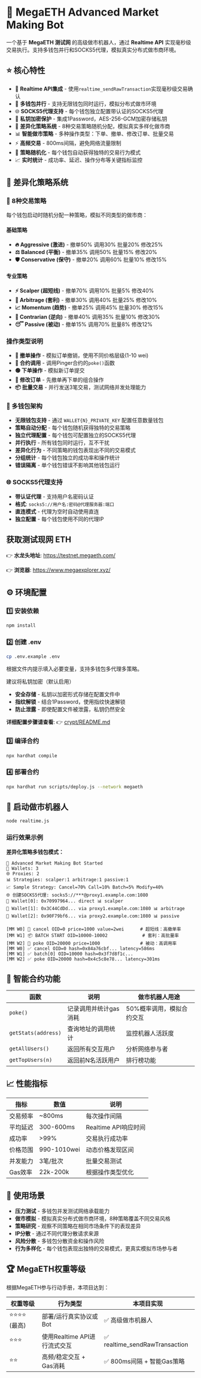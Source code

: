 # 🤖 MegaETH Advanced Market Making Bot

一个基于 **MegaETH 测试网** 的高级做市机器人，通过 **Realtime API** 实现毫秒级交易执行。支持多钱包并行和SOCKS5代理，模拟真实分布式做市商环境。

## ⭐ 核心特性

- 🚀 **Realtime API集成** - 使用`realtime_sendRawTransaction`实现毫秒级交易确认
- 👥 **多钱包并行** - 支持无限钱包同时运行，模拟分布式做市环境
- 🌐 **SOCKS5代理支持** - 每个钱包独立配置带认证的SOCKS5代理
- 🔐 **私钥加密保护** - 集成1Password，AES-256-GCM加密存储私钥
- 🎯 **差异化策略系统** - 8种交易策略随机分配，模拟真实多样化做市商
- 📊 **智能做市策略** - 多种操作类型：下单、撤单、修改订单、批量交易
- ⚡ **高频交易** - 800ms间隔，避免网络流量限制
- 🎲 **策略随机化** - 每个钱包自动获得独特的交易行为模式
- 📈 **实时统计** - 成功率、延迟、操作分布等关键指标监控

## 🎯 差异化策略系统

### 🎲 8种交易策略
每个钱包启动时随机分配一种策略，模拟不同类型的做市商：

#### 基础策略
- **🔥 Aggressive (激进)** - 撤单50% 调用30% 批量20% 修改25%
- **⚖️ Balanced (平衡)** - 撤单35% 调用50% 批量15% 修改20%  
- **🛡️ Conservative (保守)** - 撤单20% 调用60% 批量10% 修改15%

#### 专业策略
- **⚡ Scalper (超短线)** - 撤单70% 调用10% 批量5% 修改40%
- **🔄 Arbitrage (套利)** - 撤单30% 调用40% 批量25% 修改10%
- **📈 Momentum (趋势)** - 撤单25% 调用45% 批量30% 修改15%
- **🔀 Contrarian (逆向)** - 撤单40% 调用35% 批量10% 修改30%
- **😴 Passive (被动)** - 撤单15% 调用70% 批量8% 修改12%

### 操作类型说明
- **🔴 撤单操作** - 模拟订单撤销，使用不同价格层级(1-10 wei)
- **🔵 合约调用** - 调用Pinger合约的`poke()`函数
- **🟢 下单操作** - 模拟新订单提交
- **🔄 修改订单** - 先撤单再下单的组合操作
- **📦 批量交易** - 并行发送3笔交易，测试网络并发处理能力

### 👥 多钱包架构
- **无限钱包支持** - 通过 `WALLET{N}_PRIVATE_KEY` 配置任意数量钱包
- **策略自动分配** - 每个钱包随机获得独特的交易策略
- **独立代理配置** - 每个钱包可配置独立的SOCKS5代理
- **并行执行** - 所有钱包同时运行，互不干扰
- **差异化行为** - 不同策略的钱包表现出不同的交易模式
- **分组统计** - 每个钱包独立的成功率和操作统计
- **错误隔离** - 单个钱包错误不影响其他钱包运行

### 🌐 SOCKS5代理支持
- **带认证代理** - 支持用户名密码认证
- **格式**: `socks5://用户名:密码@代理服务器:端口`
- **直连模式** - 代理为空时自动使用直连
- **独立配置** - 每个钱包使用不同的代理IP

## 获取测试现网 ETH

👉 **水龙头地址**: https://testnet.megaeth.com/

👉 **浏览器**: https://www.megaexplorer.xyz/

## ⚙️ 环境配置

### 1️⃣ 安装依赖
```bash
npm install
```

### 2️⃣ 创建 .env
```bash
cp .env.example .env
```
根据文件内提示填入必要变量，支持多钱包多代理多策略。

建议将私钥加密（默认启用）
- **安全存储** - 私钥以加密形式存储在配置文件中
- **指纹解锁** - 结合1Password，使用指纹快速解锁
- **防止泄露** - 即使配置文件被泄露，私钥仍然安全

**详细配置步骤请查看**: 👉 [crypt/README.md](crypt/README.md)

### 3️⃣ 编译合约
```bash
npx hardhat compile
```

### 4️⃣ 部署合约
```bash
npx hardhat run scripts/deploy.js --network megaeth
```

## 🚀 启动做市机器人

```bash
node realtime.js
```

### 运行效果示例

**差异化策略多钱包模式：**
```
🤖 Advanced Market Making Bot Started
👥 Wallets: 3
🌐 Proxies: 2
📊 Strategies: scalper:1 arbitrage:1 passive:1
📈 Sample Strategy: Cancel=70% Call=10% Batch=5% Modify=40%
🌐 创建SOCKS5代理: socks5://***@proxy1.example.com:1080
💼 Wallet[0]: 0x70997964... direct 📊 scalper
💼 Wallet[1]: 0x3C44CdDd... via proxy1.example.com:1080 📊 arbitrage  
💼 Wallet[2]: 0x90F79bf6... via proxy2.example.com:1080 📊 passive

[MM W0] 🔴 cancel OID=0 price=1000 value=2wei      # 超短线：高撤单率
[MM W1] 📦 BATCH START OID=10000-10002             # 套利：高批量率
[MM W2] 🔵 poke OID=20000 price=1000               # 被动：高调用率
[MM W0] ✅ cancel OID=0 hash=0x84a76cbf... latency=586ms
[MM W1] ✅ batch[0] OID=10000 hash=0x3f7d8f1c...
[MM W2] ✅ poke OID=20000 hash=0x4c5c8e78... latency=301ms
```

## 🧠 智能合约功能

| 函数 | 说明 | 做市机器人用途 |
|------|------|----------------|
| `poke()` | 记录调用并统计gas消耗 | 50%概率调用，模拟合约交互 |
| `getStats(address)` | 查询地址的调用统计 | 监控机器人活跃度 |
| `getAllUsers()` | 返回所有交互用户 | 分析网络参与者 |
| `getTopUsers(n)` | 返回前N名活跃用户 | 排行榜功能 |

## 📈 性能指标

| 指标 | 数值 | 说明 |
|------|------|------|
| 交易频率 | ~800ms | 每次操作间隔 |
| 平均延迟 | 300-600ms | Realtime API响应时间 |
| 成功率 | >99% | 交易执行成功率 |
| 价格范围 | 990-1010wei | 动态价格发现区间 |
| 并发能力 | 3笔/批次 | 批量交易测试 |
| Gas效率 | 22k-200k | 根据操作类型优化 |

## 🎯 使用场景

- **压力测试** - 多钱包并发测试网络承载能力
- **做市模拟** - 模拟真实分布式做市商环境，8种策略覆盖不同交易风格
- **策略研究** - 观察不同策略在相同市场条件下的表现差异
- **IP分散** - 通过不同代理分散请求来源
- **风险分散** - 多钱包分散资金和操作风险
- **行为多样化** - 每个钱包表现出独特的交易模式，更真实模拟市场参与者

## 🏆 MegaETH权重等级

根据MegaETH参与行动手册，本项目达到：

| 权重等级 | 行为类型 | 本项目实现 |
|----------|----------|------------|
| ⭐⭐⭐⭐ (最高) | 部署/运行真实协议或Bot | ✅ 高级做市机器人 |
| ⭐⭐⭐ | 使用Realtime API进行流式交互 | ✅ realtime_sendRawTransaction |
| ⭐⭐ | 高频/稳定交互 + Gas消耗 | ✅ 800ms间隔 + 智能Gas策略 |